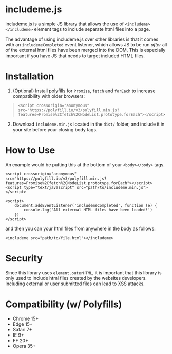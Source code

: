# includeme.js

includeme.js is a simple JS library that allows the use of `<includeme></includeme>` element tags to include separate html files into a page.

The advantage of using includeme.js over other libraries is that it comes with an `includemeCompleted` event listener, which allows JS to be run *after* all of the external html files have been merged into the DOM. This is especially important if you have JS that needs to target included HTML files.


# Installation

1) (Optional) Install polyfills for `Promise`, `fetch` and `forEach` to increase compatibility with older browsers:
> `<script crossorigin="anonymous" src="https://polyfill.io/v3/polyfill.min.js?features=Promise%2Cfetch%2CNodeList.prototype.forEach"></script>`

2) Download `includeme.min.js` located in the `dist/` folder, and include it in your site before your closing body tags.


# How to Use
An example would be putting this at the bottom of your `<body></body>` tags.

```
<script crossorigin="anonymous" src="https://polyfill.io/v3/polyfill.min.js?features=Promise%2Cfetch%2CNodeList.prototype.forEach"></script>
<script type="text/javascript" src="path/to/includeme.min.js"></script>

<script>
    document.addEventListener('includemeCompleted', function (e) {
        console.log('All external HTML files have been loaded!')
    })
</script>
```

and then you can your html files from anywhere in the body as follows:

```
<includeme src="path/to/file.html"></includeme>
```

# Security
Since this library uses `element.outerHTML`, it is important that this library is only used to include html files created by the websites developers. Including external or user submitted files can lead to XSS attacks.

# Compatibility (w/ Polyfills)
- Chrome 15+
- Edge 15+
- Safari 7+
- IE 9+
- FF 20+
- Opera 35+